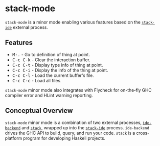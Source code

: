 # stack-mode

`stack-mode` is a minor mode enabling various features based on
 the [`stack-ide`][] external process.

## Features

- <kbd>M-.</kbd>      - Go to definition of thing at point.
- <kbd>C-c C-k</kbd>  - Clear the interaction buffer.
- <kbd>C-c C-t</kbd>  - Display type info of thing at point.
- <kbd>C-c C-i</kbd>  - Display the info of the thing at point.
- <kbd>C-c C-l</kbd>  - Load the current buffer's file.
- <kbd>C-c C-c</kbd>  - Load all files.

`stack-mode` minor mode also integrates with Flycheck for on-the-fly
GHC compiler error and HLint warning reporting.

## Conceptual Overview

`stack-mode` minor mode is a combination of two external
processes, [`ide-backend`][] and [`stack`][], wrapped up into the
[`stack-ide`][] process. `ide-backend` drives the GHC API to
build, query, and run your code. `stack` is a cross-platform
program for developing Haskell projects.

[`stack-ide`]: https://github.com/commercialhaskell/stack-ide
[`ide-backend`]: https://github.com/fpco/ide-backend
[`stack`]: https://github.com/commercialhaskell/stack
